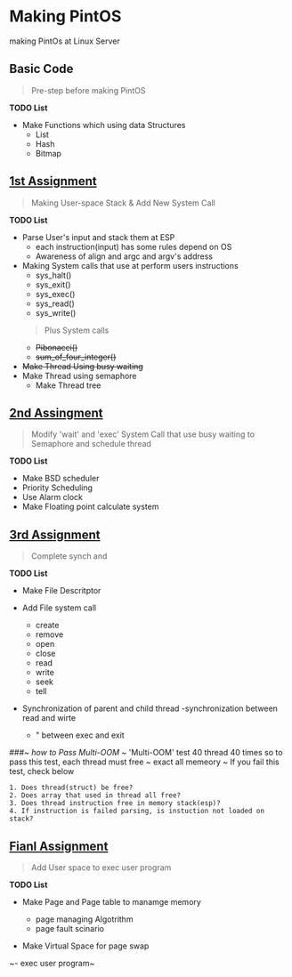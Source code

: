 # Making PintOS
making PintOs at Linux Server

## Basic Code
> Pre-step before making PintOS

**TODO List**
- Make Functions which using data Structures
  - List
  - Hash
  - Bitmap

## [1st Assignment](https://github.com/ununbum/OS/tree/master/os_prj1_42.tar/42)
> Making User-space Stack & Add New System Call

**TODO List**
- Parse User's input and stack them at ESP
  - each instruction(input) has some rules depend on OS
  - Awareness of align and argc and argv's address
- Making System calls that use at perform users instructions
  - sys_halt()
  - sys_exit()
  - sys_exec()
  - sys_read()
  - sys_write()
  > Plus System calls
  - ~~Pibonacci()~~
  - ~~sum_of_four_integer()~~
- ~~Make Thread Using busy waiting~~
- Make Thread using semaphore 
  - Make Thread tree



## [2nd Assingment](https://github.com/ununbum/OS/tree/master/os_prj1_2_42.tar/42)
> Modify 'wait' and  'exec' System Call that use busy waiting to Semaphore and schedule thread

**TODO List**
- Make BSD scheduler 
- Priority Scheduling
- Use Alarm clock
- Make Floating point calculate system


## [3rd Assignment](https://github.com/ununbum/OS/tree/master/os_prj2_2_2_42.tar/42)
> Complete synch and 

**TODO List**
- Make File Descritptor
- Add File system call
	- create
	- remove
	- open
	- close
	- read
	- write
	- seek
	- tell

- Synchronization of parent and child thread
	-synchronization between read and wirte
	-	"	 between exec and exit

###*~ how to Pass Multi-OOM ~*
'Multi-OOM' test 40 thread 40 times
so to pass this test, each thread must free ~ exact all memeory ~
If you fail this test, check below 

	1. Does thread(struct) be free?
	2. Does array that used in thread all free?
	3. Does thread instruction free in memory stack(esp)?
	4. If instruction is failed parsing, is instuction not loaded on stack?

## [Fianl Assignment](https://github.com/ununbum/OS/tree/master/os_prj3_42.tar/42)
> Add User space to exec user program

**TODO List**
- Make Page and Page table to manamge memory
	- page managing Algotrithm
	- page fault scinario

- Make Virtual Space for page swap

~- exec user program~




